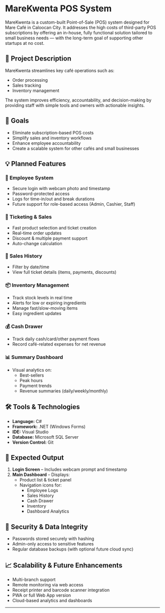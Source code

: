 # MareKwenta POS System

MareKwenta is a custom-built Point-of-Sale (POS) system designed for Mare Café in Caloocan City. It addresses the high costs of third-party POS subscriptions by offering an in-house, fully functional solution tailored to small business needs — with the long-term goal of supporting other startups at no cost.

## 📌 Project Description

MareKwenta streamlines key café operations such as:
- Order processing
- Sales tracking
- Inventory management

The system improves efficiency, accountability, and decision-making by providing staff with simple tools and owners with actionable insights.

## 🎯 Goals

- Eliminate subscription-based POS costs
- Simplify sales and inventory workflows
- Enhance employee accountability
- Create a scalable system for other cafés and small businesses

## 💡 Planned Features

### 👥 Employee System
- Secure login with webcam photo and timestamp
- Password-protected access
- Logs for time-in/out and break durations
- Future support for role-based access (Admin, Cashier, Staff)

### 🧾 Ticketing & Sales
- Fast product selection and ticket creation
- Real-time order updates
- Discount & multiple payment support
- Auto-change calculation

### 📜 Sales History
- Filter by date/time
- View full ticket details (items, payments, discounts)

### 📦 Inventory Management
- Track stock levels in real time
- Alerts for low or expiring ingredients
- Manage fast/slow-moving items
- Easy ingredient updates

### 💰 Cash Drawer
- Track daily cash/card/other payment flows
- Record café-related expenses for net revenue

### 📊 Summary Dashboard
- Visual analytics on:
  - Best-sellers
  - Peak hours
  - Payment trends
  - Revenue summaries (daily/weekly/monthly)

## 🛠️ Tools & Technologies

- **Language:** C#
- **Framework:** .NET (Windows Forms)
- **IDE:** Visual Studio
- **Database:** Microsoft SQL Server
- **Version Control:** Git

## 🚀 Expected Output

1. **Login Screen** – Includes webcam prompt and timestamp
2. **Main Dashboard** – Displays:
   - Product list & ticket panel
   - Navigation icons for:
     - Employee Logs
     - Sales History
     - Cash Drawer
     - Inventory
     - Dashboard Analytics

## 🔐 Security & Data Integrity

- Passwords stored securely with hashing
- Admin-only access to sensitive features
- Regular database backups (with optional future cloud sync)

## 📈 Scalability & Future Enhancements

- Multi-branch support
- Remote monitoring via web access
- Receipt printer and barcode scanner integration
- PWA or full Web App version
- Cloud-based analytics and dashboards

---

